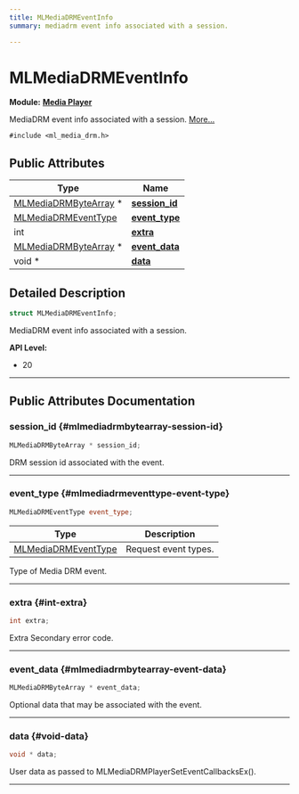 ```yaml
---
title: MLMediaDRMEventInfo
summary: mediadrm event info associated with a session. 

---
```


# MLMediaDRMEventInfo

**Module:** **[Media Player](/versioned_docs/version-22-Mar-2023/api-ref/api/Modules/group___media_player/group___media_player.md)**



MediaDRM event info associated with a session.  [More...](#detailed-description)


`#include <ml_media_drm.h>`

## Public Attributes

| Type           | Name           |
| -------------- | -------------- |
| [MLMediaDRMByteArray](/versioned_docs/version-22-Mar-2023/api-ref/api/Modules/group___media_player/struct_m_l_media_d_r_m_byte_array.md) * | **[session_id](/versioned_docs/version-22-Mar-2023/api-ref/api/Modules/group___media_player/struct_m_l_media_d_r_m_event_info.md#mlmediadrmbytearray-session-id)**  |
| [MLMediaDRMEventType](/versioned_docs/version-22-Mar-2023/api-ref/api/Modules/group___media_player/group___media_player.md#enums-mlmediadrmeventtype) | **[event_type](/versioned_docs/version-22-Mar-2023/api-ref/api/Modules/group___media_player/struct_m_l_media_d_r_m_event_info.md#mlmediadrmeventtype-event-type)**  |
| int | **[extra](/versioned_docs/version-22-Mar-2023/api-ref/api/Modules/group___media_player/struct_m_l_media_d_r_m_event_info.md#int-extra)**  |
| [MLMediaDRMByteArray](/versioned_docs/version-22-Mar-2023/api-ref/api/Modules/group___media_player/struct_m_l_media_d_r_m_byte_array.md) * | **[event_data](/versioned_docs/version-22-Mar-2023/api-ref/api/Modules/group___media_player/struct_m_l_media_d_r_m_event_info.md#mlmediadrmbytearray-event-data)**  |
| void * | **[data](/versioned_docs/version-22-Mar-2023/api-ref/api/Modules/group___media_player/struct_m_l_media_d_r_m_event_info.md#void-data)**  |

## Detailed Description

```cpp
struct MLMediaDRMEventInfo;
```

MediaDRM event info associated with a session. 




**API Level:**
  * 20 




-----------
## Public Attributes Documentation

### session_id {#mlmediadrmbytearray-session-id}

```cpp
MLMediaDRMByteArray * session_id;
```


DRM session id associated with the event. 





-----------

### event_type {#mlmediadrmeventtype-event-type}

```cpp
MLMediaDRMEventType event_type;
```



| Type | Description |
|--|--|
| [MLMediaDRMEventType](/versioned_docs/version-22-Mar-2023/api-ref/api/Modules/group___media_player/group___media_player.md#enums-mlmediadrmeventtype) | Request event types.  |


Type of Media DRM event. 





-----------

### extra {#int-extra}

```cpp
int extra;
```


Extra Secondary error code. 





-----------

### event_data {#mlmediadrmbytearray-event-data}

```cpp
MLMediaDRMByteArray * event_data;
```


Optional data that may be associated with the event. 





-----------

### data {#void-data}

```cpp
void * data;
```


User data as passed to MLMediaDRMPlayerSetEventCallbacksEx(). 





-----------


